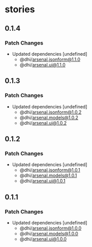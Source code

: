# stories

## 0.1.4

### Patch Changes

- Updated dependencies [undefined]
  - @dhi/arsenal.jsonform@1.1.0
  - @dhi/arsenal.ui@1.1.0

## 0.1.3

### Patch Changes

- Updated dependencies [undefined]
  - @dhi/arsenal.jsonform@1.0.2
  - @dhi/arsenal.models@1.0.2
  - @dhi/arsenal.ui@1.0.2

## 0.1.2

### Patch Changes

- Updated dependencies [undefined]
  - @dhi/arsenal.jsonform@1.0.1
  - @dhi/arsenal.models@1.0.1
  - @dhi/arsenal.ui@1.0.1

## 0.1.1

### Patch Changes

- Updated dependencies [undefined]
  - @dhi/arsenal.jsonform@1.0.0
  - @dhi/arsenal.models@1.0.0
  - @dhi/arsenal.ui@1.0.0
